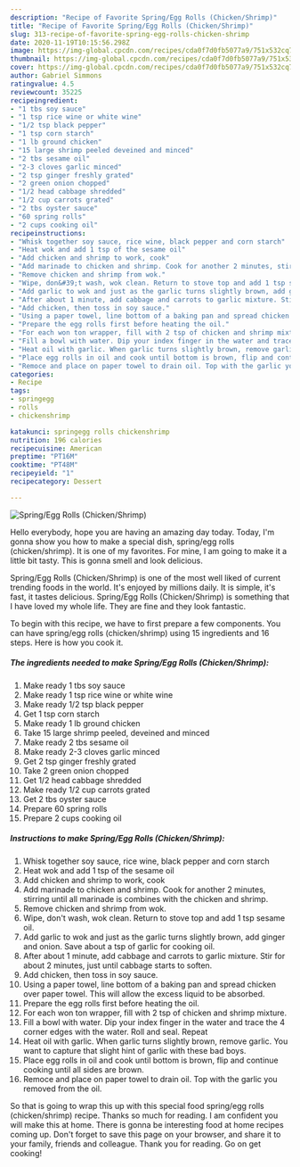 ```yaml
---
description: "Recipe of Favorite Spring/Egg Rolls (Chicken/Shrimp)"
title: "Recipe of Favorite Spring/Egg Rolls (Chicken/Shrimp)"
slug: 313-recipe-of-favorite-spring-egg-rolls-chicken-shrimp
date: 2020-11-19T10:15:56.298Z
image: https://img-global.cpcdn.com/recipes/cda0f7d0fb5077a9/751x532cq70/springegg-rolls-chickenshrimp-recipe-main-photo.jpg
thumbnail: https://img-global.cpcdn.com/recipes/cda0f7d0fb5077a9/751x532cq70/springegg-rolls-chickenshrimp-recipe-main-photo.jpg
cover: https://img-global.cpcdn.com/recipes/cda0f7d0fb5077a9/751x532cq70/springegg-rolls-chickenshrimp-recipe-main-photo.jpg
author: Gabriel Simmons
ratingvalue: 4.5
reviewcount: 35225
recipeingredient:
- "1 tbs soy sauce"
- "1 tsp rice wine or white wine"
- "1/2 tsp black pepper"
- "1 tsp corn starch"
- "1 lb ground chicken"
- "15 large shrimp peeled deveined and minced"
- "2 tbs sesame oil"
- "2-3 cloves garlic minced"
- "2 tsp ginger freshly grated"
- "2 green onion chopped"
- "1/2 head cabbage shredded"
- "1/2 cup carrots grated"
- "2 tbs oyster sauce"
- "60 spring rolls"
- "2 cups cooking oil"
recipeinstructions:
- "Whisk together soy sauce, rice wine, black pepper and corn starch"
- "Heat wok and add 1 tsp of the sesame oil"
- "Add chicken and shrimp to work, cook"
- "Add marinade to chicken and shrimp. Cook for another 2 minutes, stirring until all marinade is combines with the chicken and shrimp."
- "Remove chicken and shrimp from wok."
- "Wipe, don&#39;t wash, wok clean. Return to stove top and add 1 tsp sesame oil."
- "Add garlic to wok and just as the garlic turns slightly brown, add ginger and onion. Save about a tsp of garlic for cooking oil."
- "After about 1 minute, add cabbage and carrots to garlic mixture. Stir for about 2 minutes, just until cabbage starts to soften."
- "Add chicken, then toss in soy sauce."
- "Using a paper towel, line bottom of a baking pan and spread chicken over paper towel. This will allow the excess liquid to be absorbed."
- "Prepare the egg rolls first before heating the oil."
- "For each won ton wrapper, fill with 2 tsp of chicken and shrimp mixture."
- "Fill a bowl with water. Dip your index finger in the water and trace the 4 corner edges with the water. Roll and seal. Repeat"
- "Heat oil with garlic. When garlic turns slightly brown, remove garlic. You want to capture that slight hint of garlic with these bad boys."
- "Place egg rolls in oil and cook until bottom is brown, flip and continue cooking until all sides are brown."
- "Remoce and place on paper towel to drain oil. Top with the garlic you removed from the oil."
categories:
- Recipe
tags:
- springegg
- rolls
- chickenshrimp

katakunci: springegg rolls chickenshrimp 
nutrition: 196 calories
recipecuisine: American
preptime: "PT16M"
cooktime: "PT48M"
recipeyield: "1"
recipecategory: Dessert

---
```



![Spring/Egg Rolls (Chicken/Shrimp)](https://img-global.cpcdn.com/recipes/cda0f7d0fb5077a9/751x532cq70/springegg-rolls-chickenshrimp-recipe-main-photo.jpg)

Hello everybody, hope you are having an amazing day today. Today, I'm gonna show you how to make a special dish, spring/egg rolls (chicken/shrimp). It is one of my favorites. For mine, I am going to make it a little bit tasty. This is gonna smell and look delicious.



Spring/Egg Rolls (Chicken/Shrimp) is one of the most well liked of current trending foods in the world. It's enjoyed by millions daily. It is simple, it's fast, it tastes delicious. Spring/Egg Rolls (Chicken/Shrimp) is something that I have loved my whole life. They are fine and they look fantastic.


To begin with this recipe, we have to first prepare a few components. You can have spring/egg rolls (chicken/shrimp) using 15 ingredients and 16 steps. Here is how you cook it.

<!--inarticleads1-->

##### The ingredients needed to make Spring/Egg Rolls (Chicken/Shrimp):

1. Make ready 1 tbs soy sauce
1. Make ready 1 tsp rice wine or white wine
1. Make ready 1/2 tsp black pepper
1. Get 1 tsp corn starch
1. Make ready 1 lb ground chicken
1. Take 15 large shrimp peeled, deveined and minced
1. Make ready 2 tbs sesame oil
1. Make ready 2-3 cloves garlic minced
1. Get 2 tsp ginger freshly grated
1. Take 2 green onion chopped
1. Get 1/2 head cabbage shredded
1. Make ready 1/2 cup carrots grated
1. Get 2 tbs oyster sauce
1. Prepare 60 spring rolls
1. Prepare 2 cups cooking oil




<!--inarticleads2-->

##### Instructions to make Spring/Egg Rolls (Chicken/Shrimp):

1. Whisk together soy sauce, rice wine, black pepper and corn starch
1. Heat wok and add 1 tsp of the sesame oil
1. Add chicken and shrimp to work, cook
1. Add marinade to chicken and shrimp. Cook for another 2 minutes, stirring until all marinade is combines with the chicken and shrimp.
1. Remove chicken and shrimp from wok.
1. Wipe, don&#39;t wash, wok clean. Return to stove top and add 1 tsp sesame oil.
1. Add garlic to wok and just as the garlic turns slightly brown, add ginger and onion. Save about a tsp of garlic for cooking oil.
1. After about 1 minute, add cabbage and carrots to garlic mixture. Stir for about 2 minutes, just until cabbage starts to soften.
1. Add chicken, then toss in soy sauce.
1. Using a paper towel, line bottom of a baking pan and spread chicken over paper towel. This will allow the excess liquid to be absorbed.
1. Prepare the egg rolls first before heating the oil.
1. For each won ton wrapper, fill with 2 tsp of chicken and shrimp mixture.
1. Fill a bowl with water. Dip your index finger in the water and trace the 4 corner edges with the water. Roll and seal. Repeat
1. Heat oil with garlic. When garlic turns slightly brown, remove garlic. You want to capture that slight hint of garlic with these bad boys.
1. Place egg rolls in oil and cook until bottom is brown, flip and continue cooking until all sides are brown.
1. Remoce and place on paper towel to drain oil. Top with the garlic you removed from the oil.




So that is going to wrap this up with this special food spring/egg rolls (chicken/shrimp) recipe. Thanks so much for reading. I am confident you will make this at home. There is gonna be interesting food at home recipes coming up. Don't forget to save this page on your browser, and share it to your family, friends and colleague. Thank you for reading. Go on get cooking!

